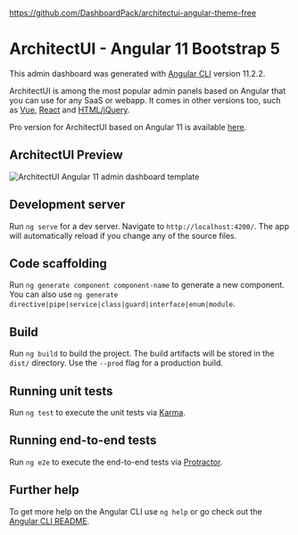 https://github.com/DashboardPack/architectui-angular-theme-free
# ArchitectUI - Angular 11 Bootstrap 5

This admin dashboard was generated with [Angular CLI](https://github.com/angular/angular-cli) version 11.2.2.

ArchitectUI is among the most popular admin panels based on Angular that you can use for any SaaS or webapp. It comes in other versions too, such as [Vue](https://dashboardpack.com/theme-details/architectui-dashboard-vue-pro), [React](https://dashboardpack.com/theme-details/architectui-dashboard-react-pro) and [HTML/jQuery](https://dashboardpack.com/theme-details/architectui-dashboard-html-pro/). 

Pro version for ArchitectUI based on Angular 11 is available [here](https://dashboardpack.com/theme-details/architectui-angular-7-bootstrap-material-design-pro).

## ArchitectUI Preview

![ArchitectUI Angular 11 admin dashboard template](https://colorlib.com/wp/wp-content/uploads/sites/2/Lyseis.jpg)

## Development server

Run `ng serve` for a dev server. Navigate to `http://localhost:4200/`. The app will automatically reload if you change any of the source files.

## Code scaffolding

Run `ng generate component component-name` to generate a new component. You can also use `ng generate directive|pipe|service|class|guard|interface|enum|module`.

## Build

Run `ng build` to build the project. The build artifacts will be stored in the `dist/` directory. Use the `--prod` flag for a production build.

## Running unit tests

Run `ng test` to execute the unit tests via [Karma](https://karma-runner.github.io).

## Running end-to-end tests

Run `ng e2e` to execute the end-to-end tests via [Protractor](http://www.protractortest.org/).

## Further help

To get more help on the Angular CLI use `ng help` or go check out the [Angular CLI README](https://github.com/angular/angular-cli/blob/master/README.md).
